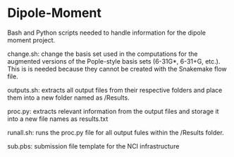 # Dipole-Moment

Bash and Python scripts needed to handle information for the dipole moment project.

  change.sh: change the basis set used in the computations for the augmented versions of the Pople-style basis sets (6-31G*,     6-31+G, etc.). This is is needed because they cannot be created with the Snakemake flow file.
  
  outputs.sh: extracts all output files from their respective folders and place them into a new folder named as /Results.
  
  proc.py: extracts relevant information from the output files and storage it into a new file names as results.txt
  
  runall.sh: runs the proc.py file for all output fules within the /Results folder.

  sub.pbs: submission file template for the NCI infrastructure
